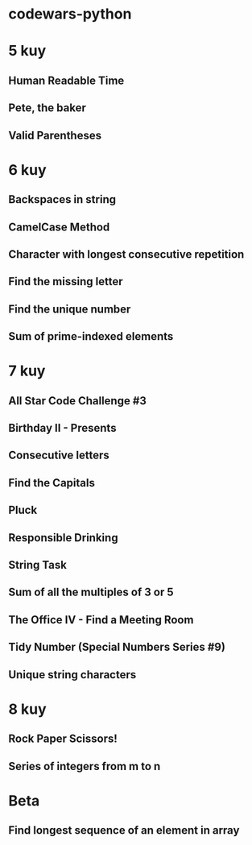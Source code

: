 # codewars-python

# 5 kuy
## Human Readable Time
## Pete, the baker
## Valid Parentheses

# 6 kuy
## Backspaces in string
## CamelCase Method
## Character with longest consecutive repetition
## Find the missing letter
## Find the unique number
## Sum of prime-indexed elements


# 7 kuy
## All Star Code Challenge #3
## Birthday II - Presents
## Consecutive letters
## Find the Capitals
## Pluck
## Responsible Drinking
## String Task
## Sum of all the multiples of 3 or 5
## The Office IV - Find a Meeting Room
## Tidy Number (Special Numbers Series #9)
## Unique string characters


# 8 kuy
## Rock Paper Scissors!
## Series of integers from m to n

# Beta
## Find longest sequence of an element in array
